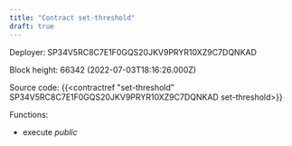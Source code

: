 ```yaml
---
title: "Contract set-threshold"
draft: true
---
```

Deployer: SP34V5RC8C7E1F0GQS20JKV9PRYR10XZ9C7DQNKAD


 



Block height: 66342 (2022-07-03T18:16:26.000Z)

Source code: {{<contractref "set-threshold" SP34V5RC8C7E1F0GQS20JKV9PRYR10XZ9C7DQNKAD set-threshold>}}

Functions:

* execute _public_
